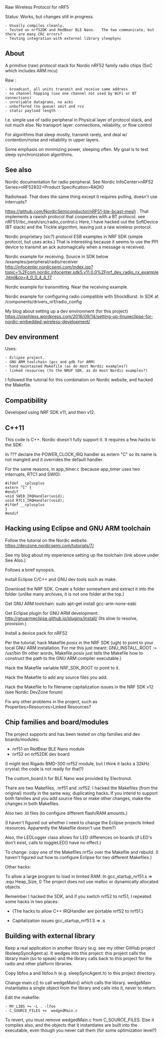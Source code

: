 
Raw Wireless Protocol for nRF5

Status: Works, but changes still in progress.  

    - Usually compiles cleanly.  
    - Tested on nrf52DK and RedBear BLE Nano.   The two communicate, but there are many CRC errors?
    - Testing integration with external library sleepSync

About
-

A primitive (raw) protocol stack for Nordic nRF52 family radio chips (SoC which includes ARM mcu)

Raw :

    - broadcast, all units transmit and receive same address
    - no channel hopping (use one channel not used by WiFi or BT connections)
    - unreliable datagrams, no acks
    - unbuffered (no queue) xmit and rcv
    - static payload length

I.e. simple use of radio peripheral in Physical layer of protocol stack, and not much else.
No transport layer: connections, reliability, or flow control

For algorithms that sleep mostly, transmit rarely, and deal w/ contention/noise and reliability in upper layers.

Some emphasis on minimizing power, sleeping often.  My goal is to test sleep synchronization algorithms.

See also
-

Nordic documentation for radio peripheral.  See Nordic InfoCenter>nRF52 Series>nRF52832>Product Specification>RADIO

Radiohead.  That does the same thing except it requires polling, doesn't use interrupts?

https://github.com/NordicSemiconductor/nRF51-ble-bcast-mesh . That implements a rawish protocol that cooperates with a BT protocol.  see nRF51/rbc_mesh/src/radio_control.c
Here, I have hacked out the SoftDevice (BT stack) and the Trickle algorithm, leaving just a raw wireless protocol.

Nordic proprietary (sic?) protocol ESB examples in NRF SDK (simple protocol, but uses acks.)  That is interesting because it seems to use the PPI device to transmit an ack automagically when a message is received.

Nordic example for receiving.  Source in SDK below /examples/peripheral/radio/receiver    http://infocenter.nordicsemi.com/index.jsp?topic=%2Fcom.nordic.infocenter.sdk5.v11.0.0%2Fnrf_dev_radio_rx_example.html&cp=4_0_0_4_4_17

Nordic example for transmitting.  Near the receiving example.

Nordic example for configuring radio compatible with ShockBurst.  In SDK at /components/drivers_nrf/radio_config

My blog about setting up a dev environment (for this project) https://plashless.wordpress.com/2016/09/14/setting-up-linuxeclipse-for-nordic-embedded-wireless-development/

Dev environment
-

Uses:

    - Eclipse project.
    - GNU ARM toolchain (gcc and gdb for ARM)
    - hand maintained Makefile (as do most Nordic examples?)
    - linked resources (to the NRUF SDK, as do most Nordic examples?)
    
I followed the tutorial for this combination on Nordic website, and hacked the Makefile.


 
Compatibility
-
 
Developed using NRF SDK v11, and then v12.

C++11
-
This code is C++.  Nordic doesn't fully support it.  It requires a few hacks to the SDK:

In ??? declare the POWER_CLOCK_IRQ handler as extern "C" so its name is not mangled and it overrides the default handler.

For the same reasons, in app_timer.c (because app_timer uses two interrupts, RTC1 and SWI0):

    #ifdef __cplusplus 
    extern "C" { 
    #endif
    void SWI0_IRQHandler(void);
    void RTC1_IRQHandler(void);
    #ifdef __cplusplus 
    } 
    #endif

 
Hacking using Eclipse and GNU ARM toolchain
-
Follow the tutorial on the Nordic website.  https://devzone.nordicsemi.com/tutorials/7/  

See my blog about my experience setting up the toolchain (link above under See Also.)


Follows a brief synopsis.

Install Eclipse C/C++ and GNU dev tools such as make.

Download the NRF SDK.  Create a folder somewhere and extract it into the folder (unlike many archives, it is not one folder at the top.)

Get GNU ARM toolchain: sudo apt-get install  gcc-arm-none-eabi

Get Eclipse plugin for GNU ARM development.  http://gnuarmeclipse.github.io/plugins/install/  (Its slow to resolve, provision.)

Install a device pack for nRF52

Per the tutorial, hack Makefile.posix in the NRF SDK (ugh) to point to your local GNU ARM installation.  For me this just meant:  GNU_INSTALL_ROOT := /usr/bin
(In other words, Makefile.posix just tells the Makefile how to construct the path to the GNU ARM compiler executable.)

Hack the Makefile variable NRF_SDK_ROOT to point to it.

Hack the Makefile to add any source files you add.

Hack the Makefile to fix filename capitalization issues in the NRF SDK v12 (see Nordic DevZone forum)

Fix any other problems in the project, such as Properties>Resources>Linked Resources?
 

Chip families and board/modules
-

The project supports and has been tested on chip families and dev boards/modules: 
- nrf51 on RedBear BLE Nano module
- nrf52 on nrf52DK dev board

(I might test Rigado BMD-300 nrf52 module, but I think it lacks a 32kHz crystal; the code is not ready for that?)

The custom_board.h for BLE Nano was provided by Electronut.

There are two Makefiles, .nrf51 and .nrf52.  I hacked the Makefiles (from the original) mostly in the same way, duplicating hacks.   If you intend to support both families and you add source files or make other changes, make the changes in both Makefiles.

Also two .ld files (to configure different flash/RAM amounts.)

(I haven't figured out whether I need to change the Eclipse projects linked resources.  Apparently the Makefile doesn't use them?)

Also, the LEDLogger class allows for LED differences on boards (if LED's don't exist, calls to toggleLED() have no effect.)

To change: copy one of the Makefiles.nrf5x over the Makefile and rebuild.  (I haven't figured out how to configure Eclipse for two different Makefiles.)

Other hacks:

To allow a large program to load in limited RAM:  In gcc_startup_nrf51.s     =>   .equ    Heap_Size, 0
The project does not use malloc or dynamically allocated objects.

Remember I hacked the SDK, and if you switch nrf52 to nrf51, I repeated some hacks in two places:

- (The hacks to allow C++ IRQHandler are portable nrf52 to nrf51.)

- Capitalization issues gcc_startup_nrf51.S => .s


Building with external library
-

Keep a real application in another library (e.g. see my other GitHub project libsleepSyncAgent.a).  It wedges into this project:  this project calls the library main (so to speak) and the library calls back to this project for the radio and other platform libraries.

Copy libfoo.a and libfoo.h (e.g. sleepSyncAgent.h) to this project directory.

Change main.c() to call wedgeMain() which calls the library.  wedgeMain instantiates a single object from the library and calls into it, never to return.

Edit the makefile:

    - MY_LIBS += -L . -lfoo
    - C_SOURCE_FILES +=  wedgedMain.c

To revert, you must remove wedgedMain.c from C_SOURCE_FILES.  Else it compiles also, and the objects that it instantiates are built into the executable, even though you never call them (for some optimization level?) 
